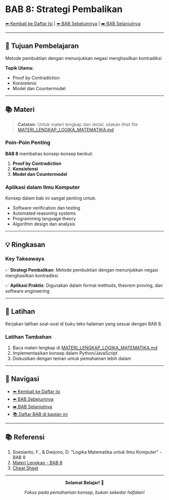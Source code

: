# BAB 8: Strategi Pembalikan

[⬅️ Kembali ke Daftar Isi](../README.md) | [⬅️ BAB Sebelumnya](../Bagian-I-Logika-Proposisional/BAB-07-Penyederhanaan.md) | [➡️ BAB Selanjutnya](BAB-09-Tablo-Semantik.md)

---

## 📖 Tujuan Pembelajaran

Metode pembuktian dengan menunjukkan negasi menghasilkan kontradiksi

**Topik Utama:**
- Proof by Contradiction
- Konsistensi
- Model dan Countermodel

---

## 📚 Materi

> **Catatan:** Untuk materi lengkap dan detail, silakan lihat file [MATERI_LENGKAP_LOGIKA_MATEMATIKA.md](../MATERI_LENGKAP_LOGIKA_MATEMATIKA.md)

### Poin-Poin Penting

**BAB 8** membahas konsep-konsep berikut:

1. **Proof by Contradiction**
2. **Konsistensi**
3. **Model dan Countermodel**

### Aplikasi dalam Ilmu Komputer

Konsep dalam bab ini sangat penting untuk:
- Software verification dan testing
- Automated reasoning systems
- Programming language theory
- Algorithm design dan analysis

---

## 💡 Ringkasan

### Key Takeaways

✅ **Strategi Pembalikan**: Metode pembuktian dengan menunjukkan negasi menghasilkan kontradiksi

✅ **Aplikasi Praktis**: Digunakan dalam formal methods, theorem proving, dan software engineering

---

## 📝 Latihan

Kerjakan latihan soal-soal di buku teks halaman yang sesuai dengan BAB 8.

### Latihan Tambahan

1. Baca materi lengkap di [MATERI_LENGKAP_LOGIKA_MATEMATIKA.md](../MATERI_LENGKAP_LOGIKA_MATEMATIKA.md#bab-8)
2. Implementasikan konsep dalam Python/JavaScript
3. Diskusikan dengan teman untuk pemahaman lebih dalam

---

## 🔗 Navigasi

- [⬅️ Kembali ke Daftar Isi](../README.md)
- [⬅️ BAB Sebelumnya](../Bagian-I-Logika-Proposisional/BAB-07-Penyederhanaan.md)
- [➡️ BAB Selanjutnya](BAB-09-Tablo-Semantik.md)
- [📚 Daftar BAB di bagian ini](README.md)

---

## 📚 Referensi

1. Soesianto, F., & Dwijono, D. "Logika Matematika untuk Ilmu Komputer" - BAB 8
2. [Materi Lengkap - BAB 8](../MATERI_LENGKAP_LOGIKA_MATEMATIKA.md)
3. [Cheat Sheet](../CHEAT_SHEET.md)

---

<div align="center">

**Selamat Belajar! 🚀**

*Fokus pada pemahaman konsep, bukan sekedar hafalan!*

</div>
